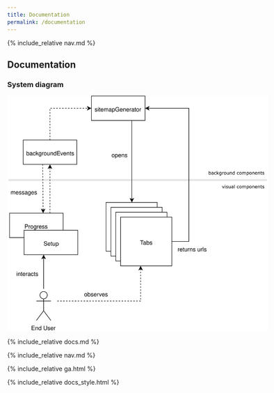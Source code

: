 ```yaml
---
title: Documentation
permalink: /documentation
---
```


{% include_relative nav.md %}

## Documentation

### System diagram

<img src="docs/system.svg" alt="system diagram" style="max-width:600px;height:auto;">

{% include_relative docs.md %}

{% include_relative nav.md %}

{% include_relative ga.html %}

{% include_relative docs_style.html %}
